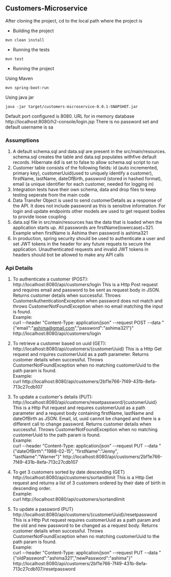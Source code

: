 ## Customers-Microservice

After cloning the project, cd to the local path where the project is

- Building the project
```
mvn clean install
```

- Running the tests
```
mvn test
```

- Running the project <br>

Using Maven
```
mvn spring-boot:run
```
Using java jar
```
java -jar target/customers-microservice-0.0.1-SNAPSHOT.jar
```
Default port configured is 8080. 
URL for in memory database http://localhost:8080/h2-console/login.jsp
There is no password set and default username is sa

### Assumptions
1. A default schema.sql and data.sql are present in the src/main/resources. schema.sql creates the table and data.sql populates withfive default records. Hibernate ddl is set to false to allow schema.sql script to run
2. Customer table consists of the following fields: id (auto incremented, primary key), customerUuid(used to uniquely identify a customer), firstName, lastName, dateOfBirth, password (stored in hashed format), email (a unique identifier for each customer, needed for logging in) 
3. Integration tests have their own schema, data and drop files to keep testing seperate from the main code
4. Data Transfer Object is used to send customerDetails as a response of the API. It does not include password as this is sensitive information. For login and update endpoints other models are used to get request bodies to provide loose coupling
5. data.sql file in src/main/resources has the data that is loaded when the application starts up. All passwords are firstName(lowercase)+321. Example when firstName is Ashima then password is ashima321
6. In production, spring security should be used to authenticate a user and set JWT tokens in the header for any future requets to secure the application. Unauthenticated requests and invalid JWT tokens in headers should bot be allowed to make any API calls

### Api Details
1. To authenticate a customer (POST): http://localhost:8080/api/customers/login
This is a Http Post request and requires email and password to be sent as request body in JSON. Returns customer details when successful. Throws CustomerAuthenticationException when password does not match and throws CustomerNotFoundException when no email matching the input is found. <br>
Example:<br>
curl --header "Content-Type: application/json" --request POST --data "{\"email\":\"ashima@gmail.com\",\"password\":\"ashima321\"}" http://localhost:8080/api/customers/login

2. To retrieve a customer based on uuid (GET): http://localhost:8080/api/customers/{customerUuid}
This is a Http Get request and rrquires customerUuid as a path parameter. Returns customer details when successful. Throws CustomerNotFoundException when no matching customerUuid to the path param is found. <br> 
Example: <br>
curl  http://localhost:8080/api/customers/2bf1e766-7f49-431b-8efa-713c27cdb107

3. To update a customer's details (PUT):  http://localhost:8080/api/customers/resetpassword/{customerUuid}
This is a Http Put request and requires customerUuid as a path parameter and a request body containing firstName, lastName and dateOfBirth as JSON. Email, id, uuid cannot be changed and there is a different call to change password. Returns customer details when successful. Throws CustomerNotFoundException when no matching customerUuid to the path param is found. <br>
Example: <br>
curl --header "Content-Type: application/json" --request PUT --data "{\"dateOfBirth\":\"1988-02-15\", \"firstName\":\"Jenny\", \"lastName\":\"Warner\"}" http://localhost:8080/api/customers/2bf1e766-7f49-431b-8efa-713c27cdb107

4. To get 3 customers sorted by date descending (GET) http://localhost:8080/api/customers/sortandlimit
This is a Http Get request and returns a list of 3 customers ordered by their date of birth in descending order. <br>
Example: <br>
curl  http://localhost:8080/api/customers/sortandlimit

5. To update a password (PUT) http://localhost:8080/api/customers/{customerUuid}/resetpassword
This is a Http Put request requires customerUuid as a path param and the old and new password to be changed as a request body. Returns customer details when successful. Throws CustomerNotFoundException when no matching customerUuid to the path param is found.  
Example: <br>
curl --header "Content-Type: application/json" --request PUT --data "{\"oldPassword\":\"ashima321\",\"newPassword\":\"ashima\"}" http://localhost:8080/api/customers/2bf1e766-7f49-431b-8efa-713c27cdb107/resetpassword

